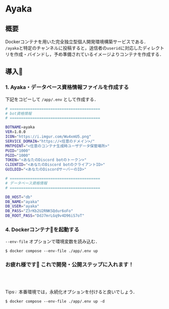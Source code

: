 # Ayaka

## 概要

Dockerコンテナを用いた完全独立型個人開発環境構築サービスである．  
`/ayaka`と特定のチャンネルに投稿すると，送信者の`userid`に対応したディレクトリを作成・バインドし，予め準備されているイメージよりコンテナを作成する．

## 導入🔧

### 1. Ayaka・データベース資格情報ファイルを作成する

下記をコピーして `/app/.env` として作成する．
```bash
# ========================================
# bot資格情報
# ========================================

BOTNAME=ayaka
VER=1.0.0
ICON="https://i.imgur.com/Wu4xmU5.png"
SERVICE_DOMAIN="https://<任意のドメイン>/"
MNTPOINT="<任意のコンテナ生成時ユーザデータ保管場所>"
PUID="1000"
PGID="1000"
TOKEN="<あなたのDiscord botのトークン>"
CLIENTID="<あなたのDiscord botのクライアントID>"
GUILDID="<あなたのDiscordサーバーのID>"

# ========================================
# データベース資格情報
# ========================================

DB_HOST="db"
DB_NAME="ayaka"
DB_USER="ayaka"
DB_PASS="Z3rKb2U2RNKSQdur6oFo"
DB_ROOT_PASS="DdJ7mrLGq9v4D96iS7oT"

```

### 4. Dockerコンテナ🐋を起動する
`--env-file` オプションで環境変数を読み込む．
```
$ docker compose --env-file ./app/.env up
```

### お疲れ様です🎉 これで開発・公開ステップに入れます！
<br />
<br />

Tips💡 本番環境では，永続化オプションを付けると良いでしょう．
```
$ docker compose --env-file ./app/.env up -d
```